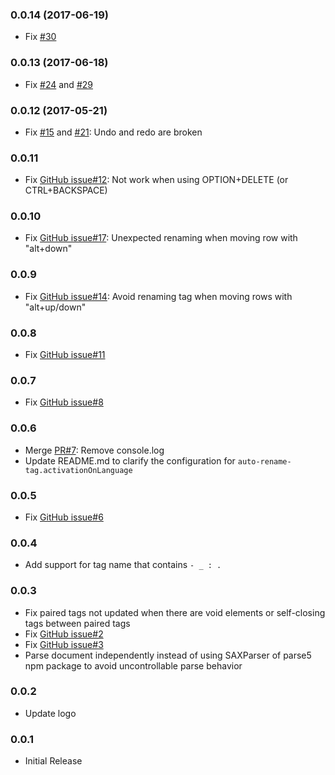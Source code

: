 ### 0.0.14 (2017-06-19)
* Fix [#30](https://github.com/formulahendry/vscode-auto-rename-tag/issues/30)

### 0.0.13 (2017-06-18)
* Fix [#24](https://github.com/formulahendry/vscode-auto-rename-tag/issues/24) and [#29](https://github.com/formulahendry/vscode-auto-rename-tag/issues/29)

### 0.0.12 (2017-05-21)
* Fix [#15](https://github.com/formulahendry/vscode-auto-rename-tag/issues/15) and [#21](https://github.com/formulahendry/vscode-auto-rename-tag/issues/21): Undo and redo are broken

### 0.0.11
* Fix [GitHub issue#12](https://github.com/formulahendry/vscode-auto-rename-tag/issues/12): Not work when using OPTION+DELETE (or CTRL+BACKSPACE)

### 0.0.10
* Fix [GitHub issue#17](https://github.com/formulahendry/vscode-auto-rename-tag/issues/17): Unexpected renaming when moving row with "alt+down"

### 0.0.9
* Fix [GitHub issue#14](https://github.com/formulahendry/vscode-auto-rename-tag/issues/14): Avoid renaming tag when moving rows with "alt+up/down"

### 0.0.8
* Fix [GitHub issue#11](https://github.com/formulahendry/vscode-auto-rename-tag/issues/11)

### 0.0.7
* Fix [GitHub issue#8](https://github.com/formulahendry/vscode-auto-rename-tag/issues/8)

### 0.0.6
* Merge [PR#7](https://github.com/formulahendry/vscode-auto-rename-tag/pull/7): Remove console.log
* Update README.md to clarify the configuration for `auto-rename-tag.activationOnLanguage`

### 0.0.5
* Fix [GitHub issue#6](https://github.com/formulahendry/vscode-auto-rename-tag/issues/6)

### 0.0.4
* Add support for tag name that contains ```- _ : .```

### 0.0.3
* Fix paired tags not updated when there are void elements or self-closing tags between paired tags
* Fix [GitHub issue#2](https://github.com/formulahendry/vscode-auto-rename-tag/issues/2)
* Fix [GitHub issue#3](https://github.com/formulahendry/vscode-auto-rename-tag/issues/3)
* Parse document independently instead of using SAXParser of parse5 npm package to avoid uncontrollable parse behavior

### 0.0.2
* Update logo

### 0.0.1
* Initial Release
